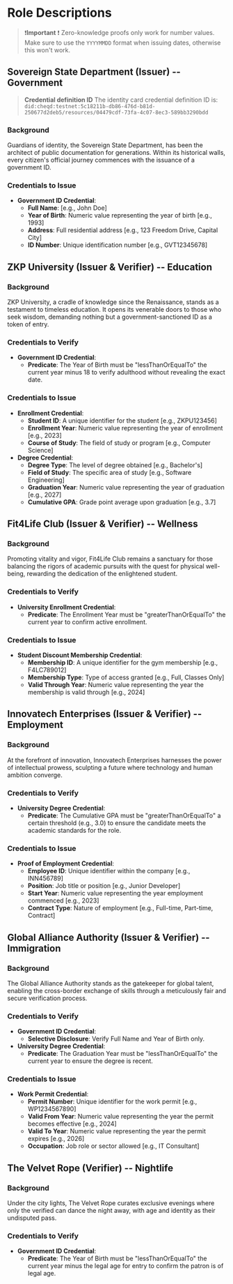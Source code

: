 # Role Descriptions

>❗**Important** ❗
>Zero-knowledge proofs only work for number values. Make sure to use the `YYYYMMDD` format when issuing dates, otherwise this won't work.

## Sovereign State Department (Issuer) -- Government

>**Credential definition ID**
> The identity card credential definition ID is: `did:cheqd:testnet:5c18211b-db86-476d-b81d-250677d2deb5/resources/04479cdf-73fa-4c07-8ec3-589bb3290bdd`

### Background

Guardians of identity, the Sovereign State Department, has been the architect of public documentation for generations. Within its historical walls, every citizen's official journey commences with the issuance of a government ID.

### Credentials to Issue

- **Government ID Credential**:
  - **Full Name**: [e.g., John Doe]
  - **Year of Birth**: Numeric value representing the year of birth [e.g., 1993]
  - **Address**: Full residential address [e.g., 123 Freedom Drive, Capital City]
  - **ID Number**: Unique identification number [e.g., GVT12345678]

## ZKP University (Issuer & Verifier) -- Education

### Background

ZKP University, a cradle of knowledge since the Renaissance, stands as a testament to timeless education. It opens its venerable doors to those who seek wisdom, demanding nothing but a government-sanctioned ID as a token of entry.

### Credentials to Verify

- **Government ID Credential**:
  - **Predicate**: The Year of Birth must be "lessThanOrEqualTo" the current year minus 18 to verify adulthood without revealing the exact date.

### Credentials to Issue

- **Enrollment Credential**:
  - **Student ID**: A unique identifier for the student [e.g., ZKPU123456]
  - **Enrollment Year**: Numeric value representing the year of enrollment [e.g., 2023]
  - **Course of Study**: The field of study or program [e.g., Computer Science]
- **Degree Credential**:
  - **Degree Type**: The level of degree obtained [e.g., Bachelor's]
  - **Field of Study**: The specific area of study [e.g., Software Engineering]
  - **Graduation Year**: Numeric value representing the year of graduation [e.g., 2027]
  - **Cumulative GPA**: Grade point average upon graduation [e.g., 3.7]

## Fit4Life Club (Issuer & Verifier) -- Wellness

### Background

Promoting vitality and vigor, Fit4Life Club remains a sanctuary for those balancing the rigors of academic pursuits with the quest for physical well-being, rewarding the dedication of the enlightened student.

### Credentials to Verify

- **University Enrollment Credential**:
  - **Predicate**: The Enrollment Year must be "greaterThanOrEqualTo" the current year to confirm active enrollment.

### Credentials to Issue

- **Student Discount Membership Credential**:
  - **Membership ID**: A unique identifier for the gym membership [e.g., F4LC789012]
  - **Membership Type**: Type of access granted [e.g., Full, Classes Only]
  - **Valid Through Year**: Numeric value representing the year the membership is valid through [e.g., 2024]

## Innovatech Enterprises (Issuer & Verifier) -- Employment

### Background

At the forefront of innovation, Innovatech Enterprises harnesses the power of intellectual prowess, sculpting a future where technology and human ambition converge.

### Credentials to Verify

- **University Degree Credential**:
  - **Predicate**: The Cumulative GPA must be "greaterThanOrEqualTo" a certain threshold (e.g., 3.0) to ensure the candidate meets the academic standards for the role.

### Credentials to Issue

- **Proof of Employment Credential**:
  - **Employee ID**: Unique identifier within the company [e.g., INN456789]
  - **Position**: Job title or position [e.g., Junior Developer]
  - **Start Year**: Numeric value representing the year employment commenced [e.g., 2023]
  - **Contract Type**: Nature of employment [e.g., Full-time, Part-time, Contract]

## Global Alliance Authority (Issuer & Verifier) -- Immigration

### Background

The Global Alliance Authority stands as the gatekeeper for global talent, enabling the cross-border exchange of skills through a meticulously fair and secure verification process.

### Credentials to Verify

- **Government ID Credential**:
  - **Selective Disclosure**: Verify Full Name and Year of Birth only.
- **University Degree Credential**:
  - **Predicate**: The Graduation Year must be "lessThanOrEqualTo" the current year to ensure the degree is recent.

### Credentials to Issue

- **Work Permit Credential**:
  - **Permit Number**: Unique identifier for the work permit [e.g., WP1234567890]
  - **Valid From Year**: Numeric value representing the year the permit becomes effective [e.g., 2024]
  - **Valid To Year**: Numeric value representing the year the permit expires [e.g., 2026]
  - **Occupation**: Job role or sector allowed [e.g., IT Consultant]

## The Velvet Rope (Verifier) -- Nightlife

### Background

Under the city lights, The Velvet Rope curates exclusive evenings where only the verified can dance the night away, with age and identity as their undisputed pass.

### Credentials to Verify

- **Government ID Credential**:
  - **Predicate**: The Year of Birth must be "lessThanOrEqualTo" the current year minus the legal age for entry to confirm the patron is of legal age.
